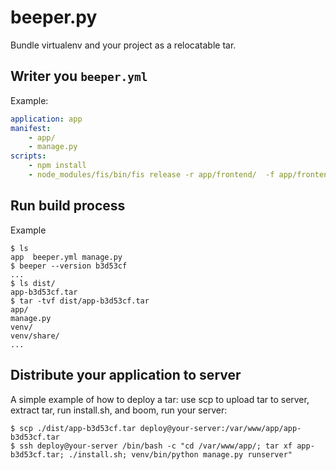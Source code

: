 # beeper.py
Bundle virtualenv and your project as a relocatable tar.

## Writer you `beeper.yml`

Example:

```yaml
application: app
manifest:
    - app/
    - manage.py
scripts:
    - npm install
    - node_modules/fis/bin/fis release -r app/frontend/  -f app/frontend/fis-conf.js -mpod ./zion
```

## Run build process

Example

```
$ ls
app  beeper.yml manage.py
$ beeper --version b3d53cf
...
$ ls dist/
app-b3d53cf.tar
$ tar -tvf dist/app-b3d53cf.tar
app/
manage.py
venv/
venv/share/
...
```

## Distribute your application to server

A simple example of how to deploy a tar: use scp to upload tar to server, extract tar, run install.sh, and boom, run your server:

```
$ scp ./dist/app-b3d53cf.tar deploy@your-server:/var/www/app/app-b3d53cf.tar
$ ssh deploy@your-server /bin/bash -c "cd /var/www/app/; tar xf app-b3d53cf.tar; ./install.sh; venv/bin/python manage.py runserver"
```
